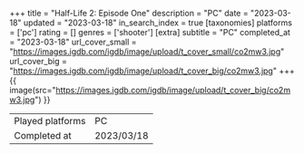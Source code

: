 +++
title = "Half-Life 2: Episode One"
description = "PC"
date = "2023-03-18"
updated = "2023-03-18"
in_search_index = true
[taxonomies]
platforms = ['pc']
rating = []
genres = ['shooter']
[extra]
subtitle = "PC"
completed_at = "2023-03-18"
url_cover_small = "https://images.igdb.com/igdb/image/upload/t_cover_small/co2mw3.jpg"
url_cover_big = "https://images.igdb.com/igdb/image/upload/t_cover_big/co2mw3.jpg"
+++
{{ image(src="https://images.igdb.com/igdb/image/upload/t_cover_big/co2mw3.jpg") }}

|              |            |
| ------------ | ---------- |
| Played platforms    | PC |
| Completed at | 2023/03/18 |


